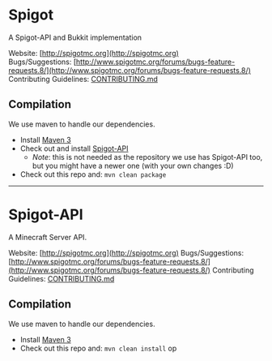 Spigot
===========

A Spigot-API and Bukkit implementation

Website: [http://spigotmc.org](http://spigotmc.org)  
Bugs/Suggestions: [http://www.spigotmc.org/forums/bugs-feature-requests.8/](http://www.spigotmc.org/forums/bugs-feature-requests.8/)  
Contributing Guidelines: [CONTRIBUTING.md](https://github.com/SpigotMC/Spigot-API/blob/master/CONTRIBUTING.md)

Compilation
-----------

We use maven to handle our dependencies.

* Install [Maven 3](http://maven.apache.org/download.html)
* Check out and install [Spigot-API](http://github.com/SpigotMC/Spigot)
    * *Note*: this is not needed as the repository we use has Spigot-API too, but you might have a newer one (with your own changes :D)
* Check out this repo and: `mvn clean package`
-----------------------------------------------------------------------------------------
Spigot-API
======

A Minecraft Server API.

Website: [http://spigotmc.org](http://spigotmc.org)
Bugs/Suggestions: [http://www.spigotmc.org/forums/bugs-feature-requests.8/](http://www.spigotmc.org/forums/bugs-feature-requests.8/)
Contributing Guidelines: [CONTRIBUTING.md](https://github.com/SpigotMC/Spigot-API/blob/master/CONTRIBUTING.md)

Compilation
-----------

We use maven to handle our dependencies.

* Install [Maven 3](http://maven.apache.org/download.html)
* Check out this repo and: `mvn clean install`
op